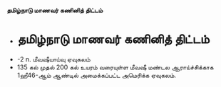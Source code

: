 **தமிழ்நாடு மாணவர் கணினித் திட்டம்**
- # தமிழ்நாடு மாணவர் கணினித் திட்டம்
- -2 n. மீவஷீயாய்வு ஏவுகலம்
- 135 கல் முதல் 200 கல் உயரம் வரையுள்ள மீவஷீ மண்டல ஆராய்ச்சிக்காக 1ஹீ46-ஆம் ஆண்டில் அமைக்கப்பட்ட அமெரிக்க ஏவுகலம்.

